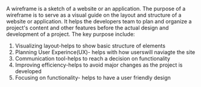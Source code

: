 A wireframe is a sketch of a website or an application. The purpose of a wireframe is to serve as a visual guide on the layout and structure of a website or application. It helps the developers team to plan and organize a project's content and other features before the actual design and development of a project. The key purpose include:
1. Visualizing layout-helps to show basic structure of elements 
2. Planning User Experince(UX)- helps with how userswill naviagte the site
3. Communication tool-helps to reach a decision on functionality
4. Improving efficiency-helps to avoid major changes as the project is developed 
5. Focusing on functionality- helps to have a user friendly design 

